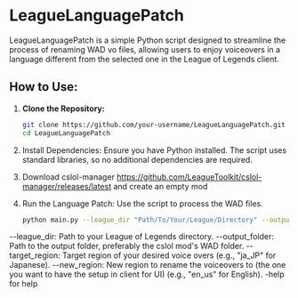 # LeagueLanguagePatch

LeagueLanguagePatch is a simple Python script designed to streamline the process of renaming WAD vo files, allowing users to enjoy voiceovers in a language different from the selected one in the League of Legends client.

## How to Use:

1. **Clone the Repository:**
   ```bash
   git clone https://github.com/your-username/LeagueLanguagePatch.git
   cd LeagueLanguagePatch
   ```
2. Install Dependencies:
Ensure you have Python installed. The script uses standard libraries, so no additional dependencies are required.
3. Download cslol-manager https://github.com/LeagueToolkit/cslol-manager/releases/latest and create an empty mod
4. Run the Language Patch:
Use the script to process the WAD files.

   ```bash
   python main.py --league_dir "Path/To/Your/League/Directory" --output_folder "Path/To/Your/Output/Folder" --target_region "ja_JP" --new_region "en_us"
   ```

--league_dir: Path to your League of Legends directory.
--output_folder: Path to the output folder, preferably the cslol mod's WAD folder.
--target_region: Target region of your desired voice overs (e.g., "ja_JP" for Japanese).
--new_region: New region to rename the voiceovers to (the one you want to have the setup in client for UI) (e.g., "en_us" for English).
-help for help
